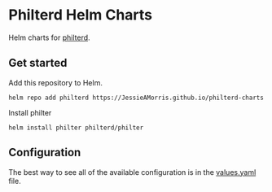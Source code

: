 # Philterd Helm Charts

Helm charts for [philterd](https://www.philterd.ai/).

## Get started

Add this repository to Helm.

```
helm repo add philterd https://JessieAMorris.github.io/philterd-charts
```

Install philter

```
helm install philter philterd/philter
```

## Configuration

The best way to see all of the available configuration is in the [values.yaml](charts/philter/values.yaml) file.
